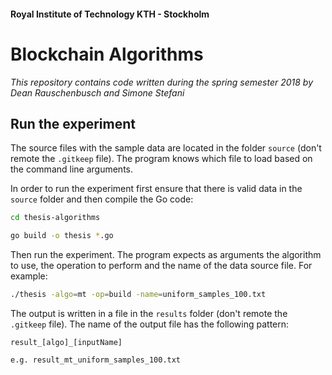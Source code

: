 #### Royal Institute of Technology KTH - Stockholm
# Blockchain Algorithms

_This repository contains code written during the spring semester 2018 by Dean Rauschenbusch and Simone Stefani_

## Run the experiment

The source files with the sample data are located in the folder `source` (don't remote the `.gitkeep` file). The program knows which file to load based on the command line arguments.

In order to run the experiment first ensure that there is valid data in the `source` folder and then compile the Go code:

```bash
cd thesis-algorithms

go build -o thesis *.go
```

Then run the experiment. The program expects as arguments the algorithm to use, the operation to perform and the name of the data source file. For example:

```bash
./thesis -algo=mt -op=build -name=uniform_samples_100.txt
```

The output is written in a file in the `results` folder (don't remote the `.gitkeep` file). The name of the output file has the following pattern:

```
result_[algo]_[inputName]

e.g. result_mt_uniform_samples_100.txt
```
